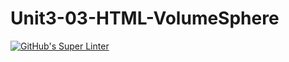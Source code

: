 # Unit3-03-HTML-VolumeSphere
[![GitHub's Super Linter](https://github.com/SamMakuc/Unit3-03-HTML-VolumeSphere/workflows/GitHub's%20Super%20Linter/badge.svg)](https://github.com/SamMakuc/Unit3-03-HTML-VolumeSphere/actions)
